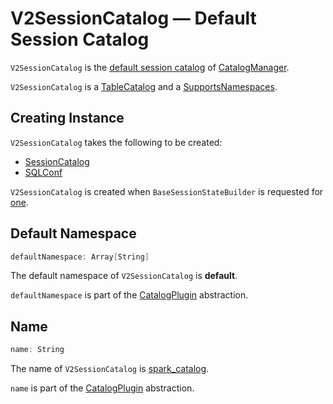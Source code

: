 # V2SessionCatalog &mdash; Default Session Catalog

`V2SessionCatalog` is the [default session catalog](connector/catalog/CatalogManager.md#defaultSessionCatalog) of [CatalogManager](connector/catalog/CatalogManager.md).

`V2SessionCatalog` is a [TableCatalog](connector/catalog/TableCatalog.md) and a [SupportsNamespaces](connector/catalog/SupportsNamespaces.md).

## Creating Instance

`V2SessionCatalog` takes the following to be created:

* <span id="catalog"> [SessionCatalog](SessionCatalog.md)
* <span id="conf"> [SQLConf](SQLConf.md)

`V2SessionCatalog` is created when `BaseSessionStateBuilder` is requested for [one](BaseSessionStateBuilder.md#v2SessionCatalog).

## <span id="defaultNamespace"> Default Namespace

```scala
defaultNamespace: Array[String]
```

The default namespace of `V2SessionCatalog` is **default**.

`defaultNamespace` is part of the [CatalogPlugin](connector/catalog/CatalogPlugin.md#defaultNamespace) abstraction.

## Name

```scala
name: String
```

The name of `V2SessionCatalog` is [spark_catalog](connector/catalog/CatalogManager.md#SESSION_CATALOG_NAME).

`name` is part of the [CatalogPlugin](connector/catalog/CatalogPlugin.md#name) abstraction.

